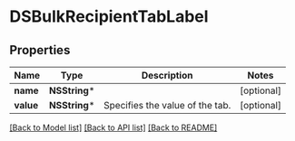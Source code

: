 # DSBulkRecipientTabLabel

## Properties
Name | Type | Description | Notes
------------ | ------------- | ------------- | -------------
**name** | **NSString*** |  | [optional] 
**value** | **NSString*** | Specifies the value of the tab.  | [optional] 

[[Back to Model list]](../README.md#documentation-for-models) [[Back to API list]](../README.md#documentation-for-api-endpoints) [[Back to README]](../README.md)


